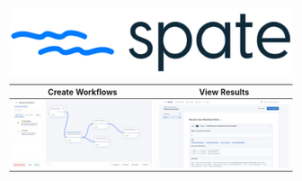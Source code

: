<p align="center">
  <img height="120px" src="https://github.com/bmarsh9/spate/raw/de65a206015f1119db5981f21fc3974b8a8c8c7f/app/static/img/spate_full.PNG" alt="Logo"/>
</p>

Create Workflows           |  View Results
:-------------------------:|:-------------------------:
<img height="120px" src="https://github.com/bmarsh9/spate/blob/a07d7e86c91a6a9b80f1a41524ed81cd28e48db4/app/static/img/spate_dash2.PNG" alt="Logo"/>  |  <img height="120px" src="https://github.com/bmarsh9/spate/blob/a07d7e86c91a6a9b80f1a41524ed81cd28e48db4/app/static/img/spate_dash1.PNG" alt="Logo"/>

